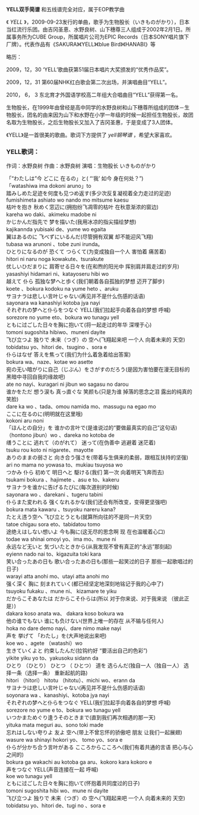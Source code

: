 

**YELL双手简谱** 和五线谱完全对应，属于EOP教学曲

《 _YELL_
》，2009-09-23发行的单曲，歌手为生物股长（いきものがかり），日本当红流行乐团。由吉冈圣恵、水野良树、山下穗尊三人组成于2002年2月1日。所属事务所为CUBE
Group，所属唱片公司为EPIC Records（日本SONY唱片旗下厂牌）。代表作品有《SAKURA》《YELL》《blue
Bird》《HANABI》等

略历：

2009，12，30 ‘YELL’歌曲获第51届日本唱片大奖颁发的“优秀作品奖”。

2009，12，31 第60届NHK红白歌会第二次出场，并演唱曲目“YELL”。

2010， 6， 3 东北育才外国语学校高二年组大合唱曲目“YELL”获得第一名。

生物股长，在1999年由曾经是高中同学的水野良树和山下穗尊所组成的团体－生物股长，团名的由来因为山下和水野在小学一年级的时候一起担任生物股长，故团名取为生物股长，之后生物股长又加入了吉冈圣惠，于是变成了3人团体。

《YELL》是一首很美的歌曲。歌词下方提供了 _yell钢琴谱_ ，希望大家喜欢。

### YELL歌词：

作词：水野良树 作曲：水野良树 演唱：生物股长 いきものがかり

「“わたしは”今 どこに 在るの」と( “‘我’ 如今 身在何处？”)  
「watashiwa ima dokoni aruno」to  
踏みしめた足迹を何度も见つめ返す(多少次反复凝视着全力走过的足迹)  
fumishimeta ashiato wo nando mo mitsume kaesu  
枯叶を抱き 秋めく窓辺に(拥抱纷飞凋零的枯叶 在秋意渐浓的窗边)  
kareha wo daki、akimeku madobe ni  
かじかんだ指先で 梦を描いた(我用冰凉的指尖描绘梦想)  
kajikannda yubisaki de、yume wo egaita  
翼はあるのに 飞べずにいるんだ(尽管拥有双翼 却不能迎风飞翔)  
tubasa wa arunoni 、tobe zuni irunda。  
ひとりになるのが 恐くて つらくて(为变成独自一个人 害怕着 痛苦着)  
hitori ni naru noga kowakute、tsurakute  
优しいひだまりに 肩寄せる日々を(在和煦的阳光中 挥别肩并肩走过的岁月)  
yasashiyi hidamari ni、katayoseru hibi wo  
越えて 仆ら 孤独な梦へと歩く(我们朝着各自孤独的梦想 迈开了脚步)  
koete 、bokura kodoku na yume heto 、aruku  
サヨナラは悲しい言叶じゃない(再见并不是什么伤感的话语)  
sayonara wa kanashiyi kotoba jya nayi  
それぞれの梦へと仆らをつなぐ YELL(我们拉起手向着各自的梦想 呼喊)  
sorezore no yume eto、bokura wo tunagu yell  
ともに过ごした日々を胸に抱いて(将一起走过的年华 深埋于心)  
tomoni sugoshita hibiwo、muneni dayite  
飞び立つよ 独りで 未来（つぎ）の 空へ(飞翔起来吧 一个人 向着未来的 天空)  
tobidatsu yo、hitori de、tsugino 、sora e  
仆らはなぜ 答えを焦って(我们为什么着急着给出答案)  
bokura wa、naze、kotae wo asette  
宛の无い暗がりに自己（じぶん）をさがすのだろう(是因为害怕要在漫无目标的黑暗中寻回自我的缘故吧)  
ate no nayi、kuragari ni jibun wo sagasu no darou  
谁かをただ 想う涙も 真っ直ぐな 笑颜も(只是为谁 掉落的思念之泪 露出的纯真的笑脸)  
dare ka wo 、tada、omou namida mo、massugu na egao mo  
ここに在るのに(明明就在这里哦)  
kokoni aru noni  
「ほんとの自分」を 谁かの言叶で(是谁说过的“要做最真实的自己”这句话)  
（hontono jibun）wo 、dareka no kotoba de  
缮うことに 逃れて（のがれて） 迷って(在伪善中 逃避着 迷茫着)  
tsuku rou koto ni nigarete、mayotte  
ありのままの弱さと 向き合う强さを(带着与生俱来的柔弱，跟相互扶持的坚强)  
ari no mama no yowasa to、mukiau tsuyosa wo  
つかみ 仆ら 初めて 明日へと 駆ける(我们 第一次 向着明天飞奔而去)  
tsukami bokura 、hajimete 、asu e to、kakeru  
サヨナラを谁かに告げるたびに(每次道别的时候)  
sayonara wo 、darekani 、tugeru tabini  
仆らまた変われる 强くなれるかな(我们还会有所改变，变得更坚强吧)  
bokura mata kawaru 、tsuyoku nareru kana?  
たとえ违う空へ 飞び立とうとも(就算所向往的不是同一片天空)  
tatoe chigau sora eto、tabidatou tomo  
途绝えはしない想いよ 今も胸に(这无尽的思念啊 现 在也温暖着心口)  
todae wa shinai omoyi yo、ima mo、mune ni  
永远など无いと 気づいたときから(从我发现不曾有真正的“永远”那刻起)  
eyienn nado nai to、kigazuita toki kara  
笑い合ったあの日も 歌い合ったあの日も(那些一起笑过的日子 那些一起歌唱过的日子)  
warayi atta anohi mo、utayi atta anohi mo  
强く深く 胸に 刻まれていく(都已经坚定地深刻地铭记于我的心中了)  
tsuyoku fukaku 、mune ni、 kizamare te yiku  
だからこそあなたは だからこそ仆らは(所以 对于你来说、对于我来说 （彼此正是）)  
dakara koso anata wa、 dakara koso bokura wa  
他の谁でもない 谁にも负けない(世界上唯一的存在 从不输与任何人)  
hoka no dare demo nayi、dare nimo make nayi  
声を 挙げて 「わたし」を(大声地说出来吧)  
koe wo 、agete （watashi）wo  
生きていくよと 约束したんだ(拉钩约好 “要活出自己的色彩”)  
yikite yiku yo to、yakusoku sidann da  
ひとり （ひとり） ひとつ （ ひとつ） 道を 选らんだ(独自一人（独自一人） 选择一条（选择一条） 重新起航的路)  
hitori （hitori） hitotu （hitotu）、michi wo、erann da  
サヨナラは悲しい言叶じゃない(再见并不是什么伤感的话语)  
soyonara wa 、kanashiyi、kotoba jya nayi  
それぞれの梦へと仆らをつなぐ YELL(我们拉起手向着各自的梦想 呼喊)  
sorezore no yume e to、bokura wo tunagu yell  
いつかまためぐり逢うそのときまで(直到我们再次相遇的那一天)  
yituka mata meguri au、sono toki made  
忘れはしない夸りよ 友よ 空へ(带上不曾忘怀的骄傲吧 朋友 让我们一起展翅)  
wasure wa shinayi hokori yo、 tomo yo、sora e  
仆らが分かち合う言叶がある こころからこころへ(我们有着共通的言语 把心与心之间的)  
bokura ga wakachi au kotoba ga aru、kokoro kara kokoro e  
声をつなぐ YELL(声音连接在一起 呼喊)  
koe wo tunagu yell  
ともに过ごした日々を胸に抱いて(怀抱着共同度过的日子)  
tomoni sugoshita hibi wo、mune ni dayite  
飞び立つよ 独りで 未来（つぎ）の 空へ(飞翔起来吧 一个人 向着未来的 天空)  
tobidatsu yo、hitori de、tugi no 、sora e

